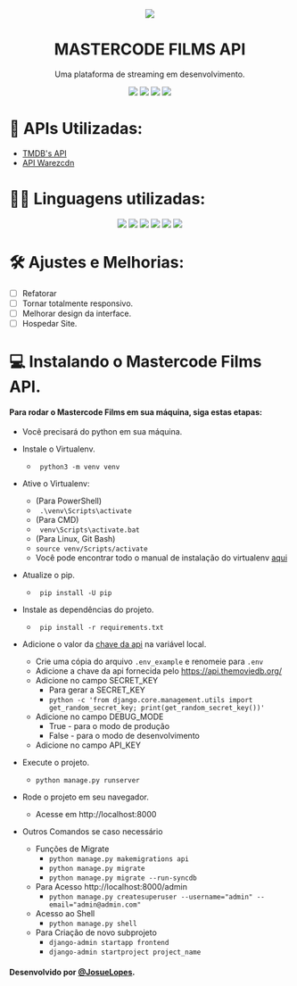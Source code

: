 <div align="center">
  <img src = "https://img.icons8.com/fluency/100/000000/movie.png">
  <h1><b>MASTERCODE FILMS API</b></h1>
  <p>Uma plataforma de streaming em desenvolvimento.<p>
  <img src="https://img.shields.io/github/license/josuelopes512/WstsideFilmes.svg">
  <img src="https://img.shields.io/github/forks/josuelopes512/WstsideFilmes.svg">
  <img src="https://img.shields.io/github/stars/josuelopes512/WstsideFilmes.svg">
  <img src="https://img.shields.io/github/issues/josuelopes512/WstsideFilmes.svg">
</div>


# 🧩 APIs Utilizadas:
- [TMDB's API](https://www.themoviedb.org/documentation/api)
- [API Warezcdn](https://warezcdn.com/docs.php)

# 👨‍💻 Linguagens utilizadas:
<div align="center">
  <img src = "https://img.shields.io/badge/Django-092E20?style=for-the-badge&logo=django&logoColor=white">
  <img src = "https://img.shields.io/badge/Python-14354C?style=for-the-badge&logo=python&logoColor=white">
 <img src = "https://img.shields.io/badge/SQLite-07405E?style=for-the-badge&logo=sqlite&logoColor=white">
  <img src = "https://img.shields.io/badge/HTML5-E34F26?style=for-the-badge&logo=html5&logoColor=white">
 <img src = "https://img.shields.io/badge/CSS3-1572B6?style=for-the-badge&logo=css3&logoColor=white">
 <img src = "	https://img.shields.io/badge/JavaScript-323330?style=for-the-badge&logo=javascript&logoColor=F7DF1E">
</div>

# 🛠 Ajustes e Melhorias:
- [ ] Refatorar
- [ ] Tornar totalmente responsivo.
- [ ] Melhorar design da interface.
- [ ] Hospedar Site.

# 💻 Instalando o Mastercode Films API.
#### Para rodar o Mastercode Films em sua máquina, siga estas etapas:
- Você precisará do python em sua máquina.
- Instale o Virtualenv.
  - ``` python3 -m venv venv```
- Ative o Virtualenv:
  - (Para PowerShell)
  - ``` .\venv\Scripts\activate```
  - (Para CMD)
  - ``` venv\Scripts\activate.bat```
  - (Para Linux, Git Bash)
  - ```source venv/Scripts/activate```
  - Você pode encontrar todo o manual de instalação do virtualenv [aqui](https://virtualenv.pypa.io/en/latest/installation.html)
- Atualize o pip.
  - ``` pip install -U pip```
- Instale as dependências do projeto.
  - ``` pip install -r requirements.txt```
- Adicione o valor da [chave da api](https://www.themoviedb.org/documentation/api) na variável local.
  - Crie uma cópia do arquivo ```.env_example``` e renomeie para ```.env```
  - Adicione a chave da api fornecida pelo https://api.themoviedb.org/
  - Adicione no campo SECRET_KEY
    - Para gerar a SECRET_KEY
    - ```python -c 'from django.core.management.utils import get_random_secret_key; print(get_random_secret_key())'```
  - Adicione no campo DEBUG_MODE
    - True -  para o modo de produção
    - False -  para o modo de desenvolvimento
  - Adicione no campo API_KEY
- Execute o projeto.
  - ```python manage.py runserver```
- Rode o projeto em seu navegador.
  - Acesse em http://localhost:8000


- Outros Comandos se caso necessário
  - Funções de Migrate
    - ``` python manage.py makemigrations api ```
    - ``` python manage.py migrate ```
    - ``` python manage.py migrate --run-syncdb ```
  - Para Acesso http://localhost:8000/admin
    - ``` python manage.py createsuperuser --username="admin" --email="admin@admin.com" ```
  - Acesso ao Shell
    - ``` python manage.py shell ```
  - Para Criação de novo subprojeto
    - ``` django-admin startapp frontend ```
    - ``` django-admin startproject project_name ```

#### Desenvolvido por [@JosueLopes](https://github.com/josuelopes512).
